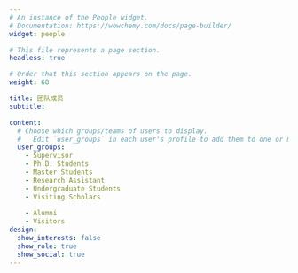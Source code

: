 ```yaml
---
# An instance of the People widget.
# Documentation: https://wowchemy.com/docs/page-builder/
widget: people

# This file represents a page section.
headless: true

# Order that this section appears on the page.
weight: 68

title: 团队成员
subtitle:

content:
  # Choose which groups/teams of users to display.
  #   Edit `user_groups` in each user's profile to add them to one or more of these groups.
  user_groups:
    - Supervisor
    - Ph.D. Students
    - Master Students
    - Research Assistant
    - Undergraduate Students
    - Visiting Scholars
    
    - Alumni
    - Visitors
design:
  show_interests: false
  show_role: true
  show_social: true
---
```


